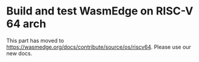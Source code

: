 # Build and test WasmEdge on RISC-V 64 arch

This part has moved to <https://wasmedge.org/docs/contribute/source/os/riscv64>. Please use our new docs.




